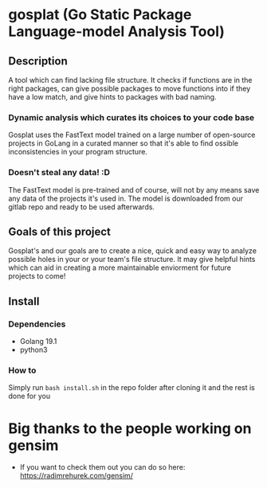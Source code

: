 # gosplat (Go Static Package Language-model Analysis Tool)
## Description
A tool which can find lacking file structure. It checks if functions are in the right packages, can give possible packages to move functions into if they have a low match, and give hints to packages with bad naming.

### Dynamic analysis which curates its choices to your code base
Gosplat uses the FastText model trained on a large number of open-source projects in GoLang in a curated manner so that it's able to find ossible inconsistencies in your program structure. 

### Doesn't steal any data! :D
The FastText model is pre-trained and of course, will not by any means save any data of the projects it's used in. The model is downloaded from our gitlab repo and ready to be used afterwards.

## Goals of this project
Gosplat's and our goals are to create a nice, quick and easy way to analyze possible holes in your or your team's file structure. It may give helpful hints which can aid in creating a more maintainable enviorment for future projects to come!

## Install
### Dependencies
 - Golang 19.1
 - python3
### How to
Simply run `bash install.sh` in the repo folder after cloning it and the rest is done for you

# Big thanks to the people working on gensim
 - If you want to check them out you can do so here: https://radimrehurek.com/gensim/
